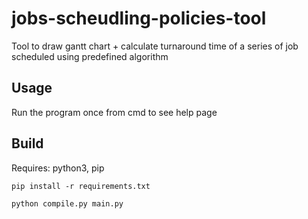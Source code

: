 # jobs-scheudling-policies-tool

Tool to draw gantt chart + calculate turnaround time of a series of job scheduled using predefined algorithm

## Usage
Run the program once from cmd to see help page

## Build
Requires: python3, pip

`pip install -r requirements.txt`

`python compile.py main.py`

